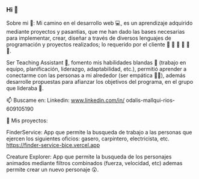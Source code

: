 ### Hi 👋

Sobre mi 👩:
Mi camino en el desarrollo web 💻, es un aprendizaje adquirido mediante proyectos y pasantias, que me han dado las bases necesarias para implementar, crear, diseñar a través de diversos lenguajes de programación y proyectos realizados; lo requerido por el cliente 👧 👨 👩 👱 👴 👵.

Ser Teaching Assistant 💼, fomento mis habilidades blandas 🙋 (trabajo en equipo, planificación, liderazgo, adaptabilidad, etc.), permitió aprender a conectarme con las personas a mi alrededor (ser empática 🙆🏼), además desarrolle propuestas para afianzar los objetivos del programa, en el grupo que lideraba 🙌.


📫 Buscame en:
Linkedin: www.linkedin.com/in/
odalis-mallqui-rios-609105190


💪 Mis proyectos:

FinderService: App que permite la busqueda de trabajo a las personas que ejercen los siguientes oficios: gasero, carpintero, electricista, etc.
https://finder-service-bice.vercel.app

Creature Explorer: App que permite la busqueda de los personajes animados mediante filtros combinados (fuerza, velocidad, etc) ademas permite crear un nuevo personaje 😲.




